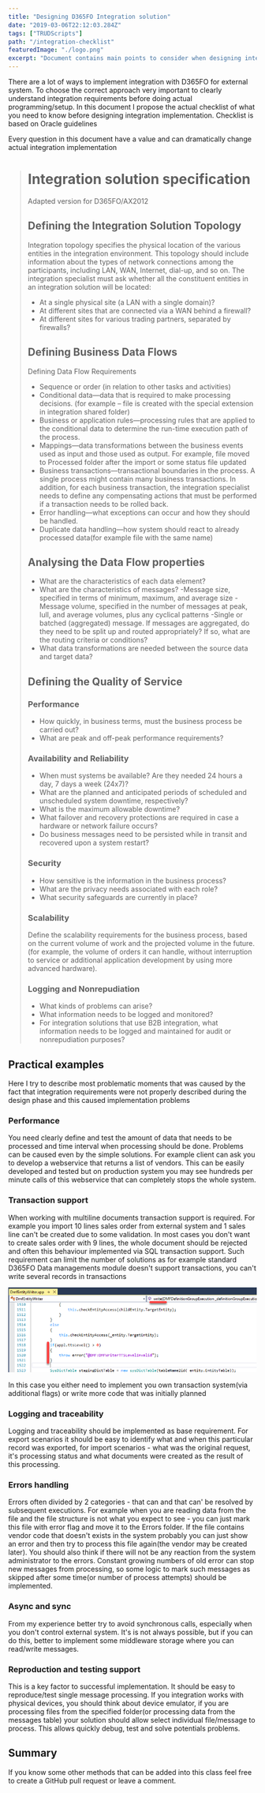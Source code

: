 ```yaml
---
title: "Designing D365FO Integration solution"
date: "2019-03-06T22:12:03.284Z"
tags: ["TRUDScripts"]
path: "/integration-checklist"
featuredImage: "./logo.png"
excerpt: "Document contains main points to consider when designing integration solutions"
---
```


There are a lot of ways to implement integration with D365FO for external system. To choose the correct approach very important to clearly understand integration requirements before doing actual programming/setup. In this document I propose the actual checklist of what you need to know before designing integration implementation. Checklist is based on Oracle guidelines  

Every question in this document have a value and can dramatically change actual integration implementation

> # Integration solution specification
>
> Adapted version for D365FO/AX2012
>
> ## Defining the Integration Solution Topology
>
> Integration topology specifies the physical location of the various entities in the integration environment. This topology should include information about the types of network connections among the participants, including LAN, WAN, Internet, dial-up, and so on.
>  The integration specialist must ask whether all the constituent entities in an integration solution will be located:
>
> - At a single physical site (a LAN with a single domain)? 
> - At different sites that are connected via a WAN behind a firewall? 
> - At different sites for various trading partners, separated by firewalls?
>
> ## Defining Business Data Flows
>
> Defining Data Flow Requirements
>
> - Sequence or order (in relation to other tasks and activities)
> - Conditional data—data that is required to make processing decisions. (for example – file is created with the special extension in integration shared folder)
> - Business or application rules—processing rules that are applied to the conditional data to determine the run-time execution path of the process. 
> - Mappings—data transformations between the business events used as input and those used as output. For example, file moved to Processed folder after the import or some status file updated
> - Business transactions—transactional boundaries in the process. A single process might contain many business transactions. In addition, for each business transaction, the integration specialist needs to define any compensating actions that must be performed if a transaction needs to be rolled back. 
> - Error handling—what exceptions can occur and how they should be handled.
> - Duplicate data handling—how system should react to already processed data(for example file with the same name)
>
> ## Analysing the Data Flow properties
>
> - What are the characteristics of each data element? 
> - What are the characteristics of messages? 
>   -Message size, specified in terms of minimum, maximum, and average size 
>   -Message volume, specified in the number of messages at peak, lull, and average volumes, plus any cyclical patterns 
>   -Single or batched (aggregated) message. If messages are aggregated, do they need to be split up and routed appropriately? If so, what are the routing criteria or conditions? 
> - What data transformations are needed between the source data and target data?
>
> ## Defining the Quality of Service
>
> ### Performance
>
> - How quickly, in business terms, must the business process be carried out? 
> - What are peak and off-peak performance requirements? 
>
> ### Availability and Reliability
>
> - When must systems be available? Are they needed 24 hours a day, 7 days a week (24x7)? 
> - What are the planned and anticipated periods of scheduled and unscheduled system downtime, respectively? 
> - What is the maximum allowable downtime? 
> - What failover and recovery protections are required in case a hardware or network failure occurs? 
> - Do business messages need to be persisted while in transit and recovered upon a system restart? 
>
> ### Security
>
> - How sensitive is the information in the business process? 
> - What are the privacy needs associated with each role? 
> - What security safeguards are currently in place? 
>
> ### Scalability
>
> Define the scalability requirements for the business process, based on the current volume of work and the projected volume in the future. (for example, the volume of orders it can handle, without interruption to service or additional application development by using more advanced hardware).
>
> ### Logging and Nonrepudiation
>
> - What kinds of problems can arise? 
> - What information needs to be logged and monitored? 
> - For integration solutions that use B2B integration, what information needs to be logged and maintained for audit or nonrepudiation purposes?



## Practical examples

Here I try to describe most problematic moments that was caused by the fact that integration requirements were not properly described during the design phase and this caused implementation problems

### Performance

You need clearly define and test the amount of data that needs to be processed and time interval when processing should be done. Problems can be caused even by the simple solutions. For example client can ask you to develop a webservice that returns a list of vendors. This can be easily developed and tested but on production system you may see hundreds per minute calls of this webservice that can completely stops the whole system.

### Transaction support

When working with multiline documents transaction support is required. For example you import 10 lines sales order from external system and 1 sales line can't be created due to some validation. In most cases you don't want to create sales order with 9 lines, the whole document should be rejected and often this behaviour implemented via SQL transaction support. Such requirement can limit the number of solutions as for example standard D365FO Data managements module doesn't support transactions, you can't write several records in transactions

![](EntityWrite.png)   

In this case you either need to implement you own transaction system(via additional flags) or write more code that was initially planned

### Logging and traceability

Logging and traceability should be implemented as base requirement. For export scenarios it should be easy to identify what and when this particular record was exported, for import scenarios - what was the original request, it's processing status and what documents were created as the result of this processing.

### Errors handling

Errors often divided by 2 categories - that can and that can' be resolved by subsequent executions. For example when you are reading data from the file and the file structure is not what you expect to see - you can just mark this file with error flag and move it to the Errors folder. If the file contains vendor code that doesn't exists in the system probably you can just show an error and then try to process this file again(the vendor may be created later). You should also think if there will not be any reaction from the system administrator to the errors. Constant growing numbers of old error can stop new messages from processing, so some logic to mark such messages as skipped after some time(or number of process attempts) should be implemented.   

### Async and sync 

From my experience better try to avoid synchronous calls, especially when you don't control external system. It's is not always possible, but if you can do this, better to implement some middleware storage where you can read/write messages.

### Reproduction and testing support    

This is a key factor to successful implementation. It should be easy to reproduce/test single message processing. If you integration works with physical devices, you should think about device emulator, if you are processing files from the specified folder(or processing data from the messages table) your solution should allow select individual file/message to process. This allows quickly debug, test and solve potentials problems.

## Summary

If you know some other methods that can be added into this class feel free to create a GitHub pull request or leave a comment.
